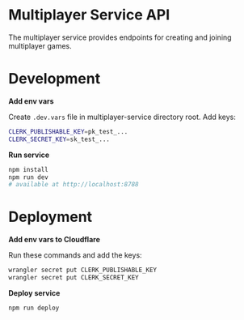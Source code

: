 # Multiplayer Service API
The multiplayer service provides endpoints for creating and joining multiplayer games. 

# Development

**Add env vars**

Create `.dev.vars` file in multiplayer-service directory root. Add keys:

```bash
CLERK_PUBLISHABLE_KEY=pk_test_...
CLERK_SECRET_KEY=sk_test_...
```

**Run service**
```bash
npm install
npm run dev
# available at http://localhost:8788
```

# Deployment 

**Add env vars to Cloudflare**

Run these commands and add the keys:
```bash
wrangler secret put CLERK_PUBLISHABLE_KEY
wrangler secret put CLERK_SECRET_KEY
```

**Deploy service**
```bash
npm run deploy
```

